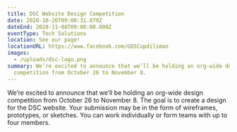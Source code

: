 ```yaml
---
title: DSC Website Design Competition
date: 2020-10-26T09:00:31.870Z
dateEnd: 2020-11-08T09:00:00.000Z
eventType: Tech Solutions
location: See our page!
locationURL: https://www.facebook.com/GDSCupdiliman
images:
  - /uploads/dsc-logo.png
summary: We’re excited to announce that we’ll be holding an org-wide design
  competition from October 26 to November 8.
---
```

We’re excited to announce that we’ll be holding an org-wide design competition from October 26 to November 8. The goal is to create a design for the DSC website. Your submission may be in the form of wireframes, prototypes, or sketches. You can work individually or form teams with up to four members.